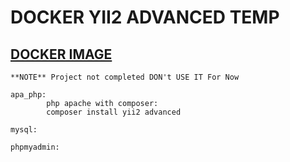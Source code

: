 <h1> DOCKER YII2 ADVANCED TEMP </h1>

  <h2> <u>DOCKER IMAGE</u> </h2>

    **NOTE** Project not completed DON't USE IT For Now

    apa_php:
            php apache with composer:
            composer install yii2 advanced

    mysql:

    phpmyadmin:
